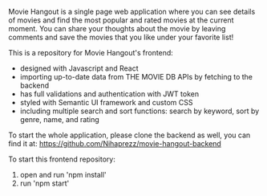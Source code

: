 Movie Hangout is a single page web application where you can see details of movies and find the most popular and rated movies at the current moment. You can share your thoughts about the movie by leaving comments and save the movies that you like under your favorite list!

This is a repository for Movie Hangout's frontend:
 - designed with Javascript and React
 - importing up-to-date data from THE MOVIE DB APIs by fetching to the backend
 - has full validations and authentication with JWT token
 - styled with Semantic UI framework and custom CSS
 - including multiple search and sort functions: search by keyword, sort by genre, name, and rating
 
To start the whole application, please clone the backend as well, you can find it at: https://github.com/Nihaprezz/movie-hangout-backend

To start this frontend repository:
 1. open and run 'npm install'
 2. run 'npm start'
